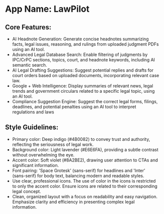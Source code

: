# **App Name**: LawPilot

## Core Features:

- AI Headnote Generation: Generate concise headnotes summarizing facts, legal issues, reasoning, and rulings from uploaded judgment PDFs using an AI tool.
- Advanced Legal Database Search: Enable filtering of judgments by IPC/CrPC sections, topics, court, and headnote keywords, including AI semantic search.
- AI Legal Drafting Suggestions: Suggest potential replies and drafts for court orders based on uploaded documents, incorporating relevant case law.
- Google + Web Intelligence: Display summaries of relevant news, legal trends and government circulars related to a specific legal topic, using an AI tool.
- Compliance Suggestion Engine: Suggest the correct legal forms, filings, deadlines, and potential penalties using an AI tool to interpret regulations and laws

## Style Guidelines:

- Primary color: Deep indigo (#4B0082) to convey trust and authority, reflecting the seriousness of legal work.
- Background color: Light lavender (#E6E6FA), providing a subtle contrast without overwhelming the eye.
- Accent color: Soft violet (#8A2BE2), drawing user attention to CTAs and significant information.
- Font pairing: 'Space Grotesk' (sans-serif) for headlines and 'Inter' (sans-serif) for body text, balancing modern and readable styles.
- Use clear, professional icons.  The use of color in the icons is restricted to only the accent color. Ensure icons are related to their corresponding legal concept.
- Clean, organized layout with a focus on readability and easy navigation. Emphasize clarity and efficiency in presenting complex legal information.